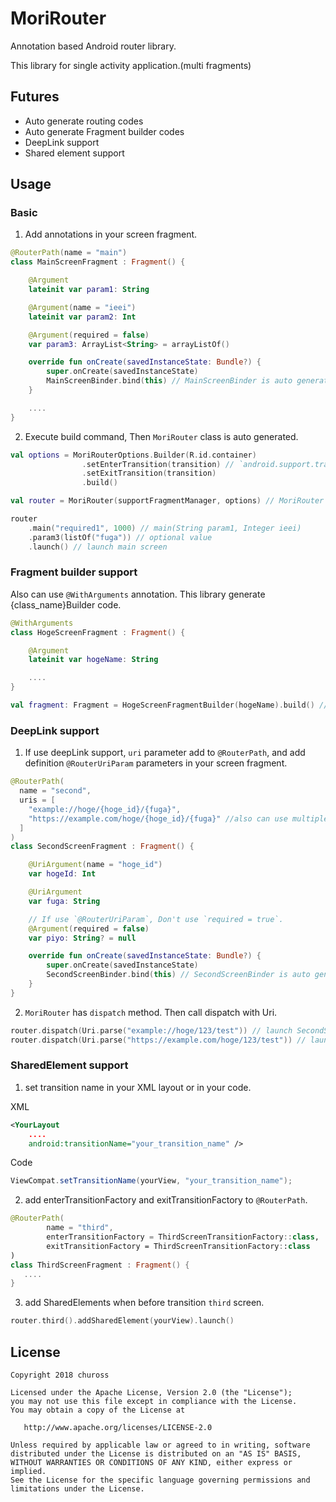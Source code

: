 # MoriRouter
Annotation based Android router library.

This library for single activity application.(multi fragments)

## Futures
- Auto generate routing codes
- Auto generate Fragment builder codes
- DeepLink support
- Shared element support

## Usage
### Basic

1. Add annotations in your screen fragment.

```kotlin
@RouterPath(name = "main")
class MainScreenFragment : Fragment() {

    @Argument
    lateinit var param1: String

    @Argument(name = "ieei")
    lateinit var param2: Int

    @Argument(required = false)
    var param3: ArrayList<String> = arrayListOf()

    override fun onCreate(savedInstanceState: Bundle?) {
        super.onCreate(savedInstanceState)
        MainScreenBinder.bind(this) // MainScreenBinder is auto generated class.
    }

    ....
}
```

2. Execute build command, Then `MoriRouter` class is auto generated.

```kotlin
val options = MoriRouterOptions.Builder(R.id.container)
                .setEnterTransition(transition) // `android.support.transition` or `android.transition`
                .setExitTransition(transition)
                .build()

val router = MoriRouter(supportFragmentManager, options) // MoriRouter is auto generated class.

router
    .main("required1", 1000) // main(String param1, Integer ieei)
    .param3(listOf("fuga")) // optional value
    .launch() // launch main screen
```

### Fragment builder support
Also can use `@WithArguments` annotation.
This library generate {class_name}Builder code.

```kotlin
@WithArguments
class HogeScreenFragment : Fragment() {

    @Argument
    lateinit var hogeName: String

    ....
}
```

```kotlin
val fragment: Fragment = HogeScreenFragmentBuilder(hogeName).build() // HogeScreenFragmentBuilder is auto generated class
```

### DeepLink support
1. If use deepLink support, `uri` parameter add to `@RouterPath`, and add definition `@RouterUriParam` parameters in your screen fragment.

```kotlin
@RouterPath(
  name = "second",
  uris = [
    "example://hoge/{hoge_id}/{fuga}",
    "https://example.com/hoge/{hoge_id}/{fuga}" //also can use multiple uri
  ]
)
class SecondScreenFragment : Fragment() {

    @UriArgument(name = "hoge_id")
    var hogeId: Int

    @UriArgument
    var fuga: String

    // If use `@RouterUriParam`, Don't use `required = true`.
    @Argument(required = false)
    var piyo: String? = null

    override fun onCreate(savedInstanceState: Bundle?) {
        super.onCreate(savedInstanceState)
        SecondScreenBinder.bind(this) // SecondScreenBinder is auto generated class.
    }
}
```

2. `MoriRouter` has `dispatch` method. Then call dispatch with Uri.

```kotlin
router.dispatch(Uri.parse("example://hoge/123/test")) // launch SecondScreenFragment (hogeId = 123, fuga=test)
router.dispatch(Uri.parse("https://example.com/hoge/123/test")) // launch SecondScreenFragment (hogeId = 123, fuga=test)
```

### SharedElement support
1. set transition name in your XML layout or in your code.

XML

```xml
<YourLayout
    ....
    android:transitionName="your_transition_name" />
```

Code

```java
ViewCompat.setTransitionName(yourView, "your_transition_name");
```

2. add enterTransitionFactory and exitTransitionFactory to `@RouterPath`.

```kotlin
@RouterPath(
        name = "third",
        enterTransitionFactory = ThirdScreenTransitionFactory::class,
        exitTransitionFactory = ThirdScreenTransitionFactory::class
)
class ThirdScreenFragment : Fragment() {
   ....
}
```

3. add SharedElements when before transition `third` screen.

```kotlin
router.third().addSharedElement(yourView).launch()
```

## License
```
Copyright 2018 chuross

Licensed under the Apache License, Version 2.0 (the "License");
you may not use this file except in compliance with the License.
You may obtain a copy of the License at

   http://www.apache.org/licenses/LICENSE-2.0

Unless required by applicable law or agreed to in writing, software
distributed under the License is distributed on an "AS IS" BASIS,
WITHOUT WARRANTIES OR CONDITIONS OF ANY KIND, either express or implied.
See the License for the specific language governing permissions and
limitations under the License.
```
